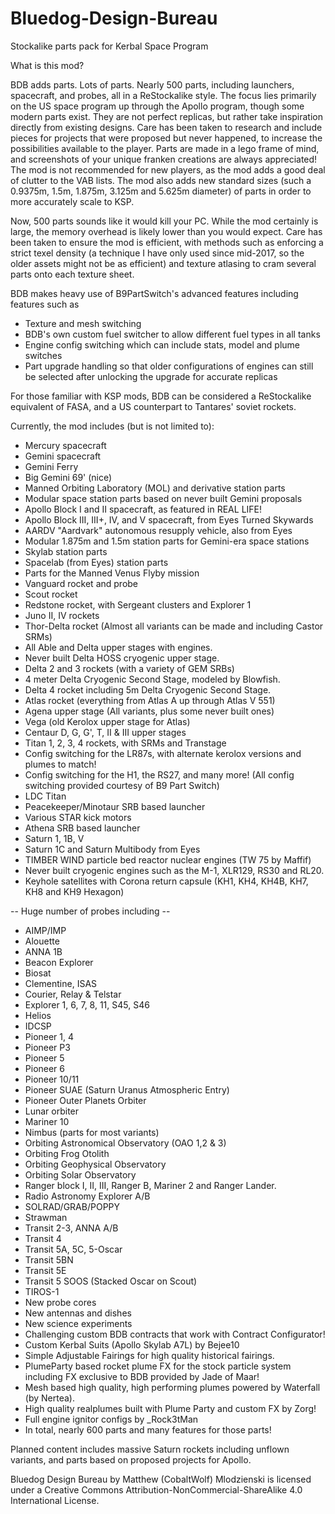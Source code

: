 # Bluedog-Design-Bureau
Stockalike parts pack for Kerbal Space Program

What is this mod?

BDB adds parts. Lots of parts. Nearly 500 parts, including launchers, spacecraft, and probes, all in a ReStockalike style. The focus lies primarily on the US space program up through the Apollo program, though some modern parts exist. They are not perfect replicas, but rather take inspiration directly from existing designs. Care has been taken to research and include pieces for projects that were proposed but never happened, to increase the possibilities available to the player. Parts are made in a lego frame of mind, and screenshots of your unique franken creations are always appreciated! The mod is not recommended for new players, as the mod adds a good deal of clutter to the VAB lists. The mod also adds new standard sizes (such a 0.9375m, 1.5m, 1.875m, 3.125m and 5.625m diameter) of parts in order to more accurately scale to KSP.

Now, 500 parts sounds like it would kill your PC. While the mod certainly is large, the memory overhead is likely lower than you would expect. Care has been taken to ensure the mod is efficient, with methods such as enforcing a strict texel density (a technique I have only used since mid-2017, so the older assets might not be as efficient) and texture atlasing to cram several parts onto each texture sheet.

BDB makes heavy use of B9PartSwitch's advanced features including features such as
- Texture and mesh switching
- BDB's own custom fuel switcher to allow different fuel types in all tanks
- Engine config switching which can include stats, model and plume switches
- Part upgrade handling so that older configurations of engines can still be selected after unlocking the upgrade for accurate replicas

For those familiar with KSP mods, BDB can be considered a ReStockalike equivalent of FASA, and a US counterpart to Tantares' soviet rockets.

Currently, the mod includes (but is not limited to):
- Mercury spacecraft
- Gemini spacecraft
- Gemini Ferry
- Big Gemini 69' (nice)
- Manned Orbiting Laboratory (MOL) and derivative station parts
- Modular space station parts based on never built Gemini proposals
- Apollo Block I and II spacecraft, as featured in REAL LIFE!
- Apollo Block III, III+, IV, and V spacecraft, from Eyes Turned Skywards
- AARDV "Aardvark" autonomous resupply vehicle, also from Eyes
- Modular 1.875m and 1.5m station parts for Gemini-era space stations
- Skylab station parts
- Spacelab (from Eyes) station parts
- Parts for the Manned Venus Flyby mission
- Vanguard rocket and probe
- Scout rocket
- Redstone rocket, with Sergeant clusters and Explorer 1
- Juno II, IV rockets
- Thor-Delta rocket (Almost all variants can be made and including Castor SRMs)
- All Able and Delta upper stages with engines.
- Never built Delta HOSS cryogenic upper stage.
- Delta 2 and 3 rockets (with a variety of GEM SRBs)
- 4 meter Delta Cryogenic Second Stage, modeled by Blowfish.
- Delta 4 rocket including 5m Delta Cryogenic Second Stage.
- Atlas rocket (everything from Atlas A up through Atlas V 551)
- Agena upper stage (All variants, plus some never built ones)
- Vega (old Kerolox upper stage for Atlas)
- Centaur D, G, G', T, II & III upper stages
- Titan 1, 2, 3, 4 rockets, with SRMs and Transtage
- Config switching for the LR87s, with alternate kerolox versions and plumes to match!
- Config switching for the H1, the RS27, and many more! (All config switching provided courtesy of B9 Part Switch)
- LDC Titan
- Peacekeeper/Minotaur SRB based launcher
- Various STAR kick motors
- Athena SRB based launcher
- Saturn 1, 1B, V
- Saturn 1C and Saturn Multibody from Eyes
- TIMBER WIND particle bed reactor nuclear engines (TW 75 by Maffif)
- Never built cryogenic engines such as the M-1, XLR129, RS30 and RL20.
- Keyhole satellites with Corona return capsule (KH1, KH4, KH4B, KH7, KH8 and KH9 Hexagon)

-- Huge number of probes including --

- AIMP/IMP
- Alouette
- ANNA 1B
- Beacon Explorer
- Biosat
- Clementine, ISAS
- Courier, Relay & Telstar
- Explorer 1, 6, 7, 8, 11, S45, S46
- Helios
- IDCSP
- Pioneer 1, 4
- Pioneer P3
- Pioneer 5
- Pioneer 6
- Pioneer 10/11
- Pioneer SUAE (Saturn Uranus Atmospheric Entry)
- Pioneer Outer Planets Orbiter
- Lunar orbiter
- Mariner 10
- Nimbus (parts for most variants)
- Orbiting Astronomical Observatory (OAO 1,2 & 3)
- Orbiting Frog Otolith
- Orbiting Geophysical Observatory
- Orbiting Solar Observatory
- Ranger block I, II, III, Ranger B, Mariner 2 and Ranger Lander.
- Radio Astronomy Explorer A/B
- SOLRAD/GRAB/POPPY
- Strawman
- Transit 2-3, ANNA A/B
- Transit 4
- Transit 5A, 5C, 5-Oscar
- Transit 5BN
- Transit 5E
- Transit 5 SOOS (Stacked Oscar on Scout)
- TIROS-1
- New probe cores
- New antennas and dishes
- New science experiments
- Challenging custom BDB contracts that work with Contract Configurator!
- Custom Kerbal Suits (Apollo Skylab A7L) by Bejee10
- Simple Adjustable Fairings for high quality historical fairings.
- PlumeParty based rocket plume FX for the stock particle system including FX exclusive to BDB provided by Jade of Maar!
- Mesh based high quality, high performing plumes powered by Waterfall (by Nertea).
- High quality realplumes built with Plume Party and custom FX by Zorg!
- Full engine ignitor configs by _Rock3tMan
- In total, nearly 600 parts and many features for those parts!

Planned content includes massive Saturn rockets including unflown variants, and parts based on proposed projects for Apollo.


Bluedog Design Bureau by Matthew (CobaltWolf) Mlodzienski is licensed under a Creative Commons Attribution-NonCommercial-ShareAlike 4.0 International License.
